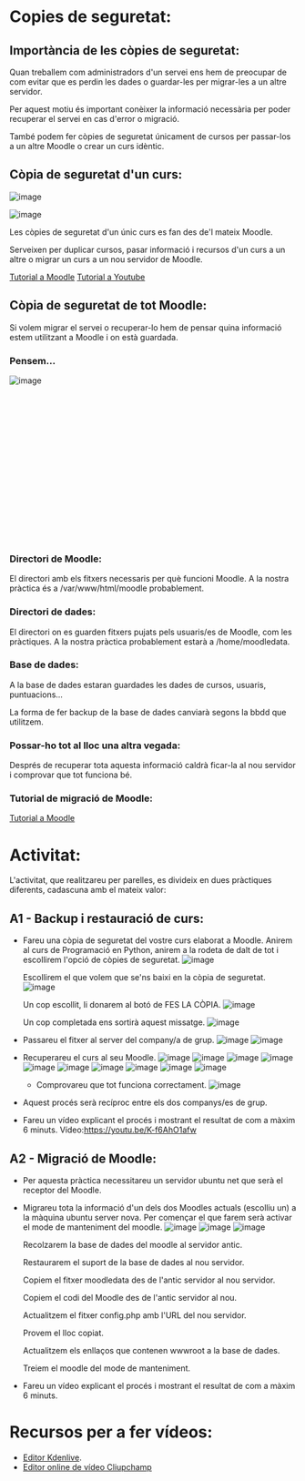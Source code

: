 # Copies de seguretat:

## Importància de les còpies de seguretat:

Quan treballem com administradors d'un servei ens hem de preocupar de com evitar que es perdin les dades o guardar-les per migrar-les a un altre servidor.

Per aquest motiu és important conèixer la informació necessària per poder recuperar el servei en cas d'error o migració.

També podem fer còpies de seguretat únicament de cursos per passar-los a un altre Moodle o crear un curs idèntic.

## Còpia de seguretat d'un curs:

![image](https://user-images.githubusercontent.com/110727546/212052894-c02acab1-3004-4a59-be6d-480c5457bb79.png)

![image](https://user-images.githubusercontent.com/110727546/212726727-6e23b7c5-566c-43d4-b634-22f19e80de9d.png)


Les còpies de seguretat d'un únic curs es fan des de'l mateix Moodle.

Serveixen per duplicar cursos, pasar informació i recursos d'un curs a un altre o migrar un curs a un nou servidor de Moodle.

[Tutorial a Moodle](https://docs.moodle.org/all/es/Respaldo_del_curso)
[Tutorial a Youtube](https://youtu.be/rH6DJ_lbMm0)

## Còpia de seguretat de tot Moodle:

Si volem migrar el servei o recuperar-lo hem de pensar quina informació estem utilitzant a Moodle i on està guardada.

### Pensem...

![image](https://user-images.githubusercontent.com/110727546/212053271-9d1305d7-af49-41a4-b6d5-846816c6bb69.png)
<br>
<br>
<br>
<br>
<br>
<br>
<br>
<br>
<br>
<br>
<br>
<br>
<br>
<br>
<br>
<br>
<br>
### Directori de Moodle: 

El directori amb els fitxers necessaris per què funcioni Moodle. A la nostra pràctica és a /var/www/html/moodle probablement.

### Directori de dades:

El directori on es guarden fitxers pujats pels usuaris/es de Moodle, com les pràctiques. A la nostra pràctica probablement estarà a /home/moodledata.

### Base de dades:

A la base de dades estaran guardades  les dades de cursos, usuaris, puntuacions... 

La forma de fer backup de la base de dades canviarà segons la bbdd que utilitzem.

### Possar-ho tot al lloc una altra vegada:

Després de recuperar tota aquesta informació caldrà ficar-la al nou servidor i comprovar que tot funciona bé.

### Tutorial de migració de Moodle:

[Tutorial a Moodle](https://docs.moodle.org/all/es/Migraci%C3%B3n_de_Moodle)

# Activitat:

L'activitat, que realitzareu per parelles, es divideix en dues pràctiques diferents, cadascuna amb el mateix valor:

## A1 - Backup i restauració de curs:

- Fareu una còpia de seguretat del vostre curs elaborat a Moodle.
  Anirem al curs de Programació en Python, anirem a la rodeta de dalt de tot i escollirem l'opció de còpies de seguretat. 
  ![image](https://user-images.githubusercontent.com/104194793/213736104-cb84b649-f347-438a-9b6a-2a101dd888ac.png)
  
  Escollirem el que volem que se'ns baixi en la còpia de seguretat. 
  ![image](https://user-images.githubusercontent.com/104194793/213738182-5571cf83-bb97-48dd-89a9-379aa729e2c2.png)
  
  Un cop escollit, li donarem al botó de FES LA CÒPIA.
  ![image](https://user-images.githubusercontent.com/104194793/213739351-94445b1c-404f-409d-b85c-417769c64940.png)
  
  Un cop completada ens sortirà aquest missatge.
  ![image](https://user-images.githubusercontent.com/104194793/213739697-8160a484-ac37-4027-8e08-84b865e0611e.png)

- Passareu el fitxer al server del company/a de grup.
  ![image](https://user-images.githubusercontent.com/104194793/213742407-a75971af-4059-4708-ae09-e20aeb26713c.png)
  ![image](https://user-images.githubusercontent.com/104194793/213742656-7d629b9d-9457-42c6-9e3d-f8f25a9b414a.png)

- Recuperareu el curs al seu Moodle.
  ![image](https://user-images.githubusercontent.com/104194793/213744979-eb11e0ca-7deb-46a3-864f-7542e6c93a82.png)
  ![image](https://user-images.githubusercontent.com/104194793/213745191-b945e21a-8d32-4824-8548-b72e721a9993.png)
  ![image](https://user-images.githubusercontent.com/104194793/213745313-40e06cf8-ad48-4cb8-9163-ba45f9e3587c.png)
  ![image](https://user-images.githubusercontent.com/104194793/215109715-9c8aeb39-8c1e-4097-9e9b-83f945cd0d06.png)
  ![image](https://user-images.githubusercontent.com/104194793/215110031-3c7628f3-3a7e-497b-89d2-08b6fb68f2ea.png)
  ![image](https://user-images.githubusercontent.com/104194793/215110155-4b8c1727-aa84-4081-92af-bda3fa1e60ce.png)
  ![image](https://user-images.githubusercontent.com/104194793/215110863-2c1ee557-0ade-4862-a4eb-d0c279b46cdb.png)
  ![image](https://user-images.githubusercontent.com/104194793/215117488-b56562a4-cb8f-42a7-97e6-0ac6bbb3a5cc.png)
  ![image](https://user-images.githubusercontent.com/104194793/215110974-7426914f-4c40-45e0-891b-d9eafff13bc1.png)
  ![image](https://user-images.githubusercontent.com/104194793/215118973-35482218-2188-4b48-ad75-e308fdd0da63.png)

  
  - Comprovareu que tot funciona correctament.
  ![image](https://user-images.githubusercontent.com/104194793/215117611-cff36fa0-9686-473b-b37a-3e0db2125ad5.png)
 
- Aquest procés serà recíproc entre els dos companys/es de grup.
- Fareu un vídeo explicant el procés i mostrant el resultat de com a màxim 6 minuts.
 Vídeo:https://youtu.be/K-f6AhO1afw

## A2 - Migració de Moodle:

- Per aquesta pràctica necessitareu un servidor ubuntu net que serà el receptor del Moodle.
- Migrareu tota la informació d'un dels dos Moodles actuals (escolliu un) a la màquina ubuntu server nova.
  Per començar el que farem serà activar el mode de manteniment del moodle. 
  ![image](https://user-images.githubusercontent.com/104194793/215118059-12d325e7-6ec5-4b82-9ab1-f462c2637f21.png)
  ![image](https://user-images.githubusercontent.com/104194793/215118133-2ca1c83a-04e8-4bf3-bb14-33ba80da9168.png)
  ![image](https://user-images.githubusercontent.com/104194793/215118327-d16af209-3469-41a3-a503-d90d5f3b5d96.png)
  
  Recolzarem la base de dades del moodle al servidor antic. 
  
  
  Restaurarem el suport de la base de dades al nou servidor. 
  
  Copiem el fitxer moodledata des de l'antic servidor al nou servidor.
  
  Copiem el codi del Moodle des de l'antic servidor al nou.
  
  Actualitzem el fitxer config.php amb l'URL del nou servidor.
  
  Provem el lloc copiat.
  
  Actualitzem els enllaços que contenen wwwroot a la base de dades. 
  
  Treiem el moodle del mode de manteniment. 
  
  
- Fareu un vídeo explicant el procés i mostrant el resultat de com a màxim 6 minuts.

# Recursos per a fer vídeos:

- [Editor Kdenlive](https://kdenlive.org/es/).
- [Editor online de vídeo Cliupchamp](https://clipchamp.com/en/) 

